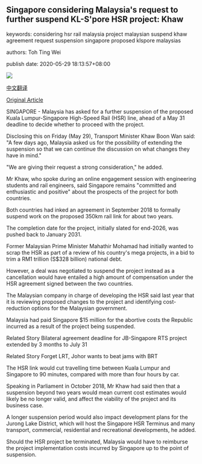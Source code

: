 ## Singapore considering Malaysia's request to further suspend KL-S'pore HSR project: Khaw

keywords: considering hsr rail malaysia project malaysian suspend khaw agreement request suspension singapore proposed klspore malaysias

authors: Toh Ting Wei

publish date: 2020-05-29 18:13:57+08:00

![](https://www.straitstimes.com/sites/default/files/styles/x_large/public/articles/2020/05/22/hzhsr0522.jpg?itok=t3vtMrVy)

[中文翻译](Singapore%20considering%20Malaysia%27s%20request%20to%20further%20suspend%20KL-S%27pore%20HSR%20project%3A%20Khaw_zh.md)

[Original Article](https://www.straitstimes.com/singapore/transport/singapore-considering-malaysias-request-to-further-suspend-kl-spore-hsr-project)

SINGAPORE - Malaysia has asked for a further suspension of the proposed Kuala Lumpur-Singapore High-Speed Rail (HSR) line, ahead of a May 31 deadline to decide whether to proceed with the project.

Disclosing this on Friday (May 29), Transport Minister Khaw Boon Wan said: "A few days ago, Malaysia asked us for the possibility of extending the suspension so that we can continue the discussion on what changes they have in mind."

"We are giving their request a strong consideration," he added.

Mr Khaw, who spoke during an online engagement session with engineering students and rail engineers, said Singapore remains "committed and enthusiastic and positive" about the prospects of the project for both countries.

Both countries had inked an agreement in September 2018 to formally suspend work on the proposed 350km rail link for about two years.

The completion date for the project, initially slated for end-2026, was pushed back to January 2031.

Former Malaysian Prime Minister Mahathir Mohamad had initially wanted to scrap the HSR as part of a review of his country's mega projects, in a bid to trim a RM1 trillion (S$328 billion) national debt.

However, a deal was negotiated to suspend the project instead as a cancellation would have entailed a high amount of compensation under the HSR agreement signed between the two countries.

The Malaysian company in charge of developing the HSR said last year that it is reviewing proposed changes to the project and identifying cost-reduction options for the Malaysian government.

Malaysia had paid Singapore $15 million for the abortive costs the Republic incurred as a result of the project being suspended.

Related Story Bilateral agreement deadline for JB-Singapore RTS project extended by 3 months to July 31

Related Story Forget LRT, Johor wants to beat jams with BRT

The HSR link would cut travelling time between Kuala Lumpur and Singapore to 90 minutes, compared with more than four hours by car.

Speaking in Parliament in October 2018, Mr Khaw had said then that a suspension beyond two years would mean current cost estimates would likely be no longer valid, and affect the viability of the project and its business case.

A longer suspension period would also impact development plans for the Jurong Lake District, which will host the Singapore HSR Terminus and many transport, commercial, residential and recreational developments, he added.

Should the HSR project be terminated, Malaysia would have to reimburse the project implementation costs incurred by Singapore up to the point of suspension.